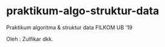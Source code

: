 # praktikum-algo-struktur-data
Praktikum algoritma &amp; struktur data FILKOM UB '19

Oleh : Zulfikar dkk.

